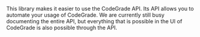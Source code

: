 This library makes it easier to use the CodeGrade API. Its API allows you to
automate your usage of CodeGrade. We are currently still busy documenting the
entire API, but everything that is possible in the UI of CodeGrade is also
possible through the API.